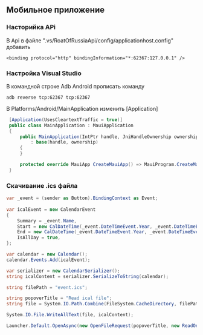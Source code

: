 ## Мобильное приложение 

### Насторийка APi
В Api в файле ".vs/RoatOfRussiaApi/config/applicationhost.config" добавить 
```xaml
<binding protocol="http" bindingInformation="*:62367:127.0.0.1" />
```
### Настройка Visual Studio 
В командной строке Adb Android прописать команду
```
adb reverse tcp:62367 tcp:62367
```
В Platforms/Android/MainApplication изменить [Application]
```csharp
 [Application(UsesCleartextTraffic = true)]
 public class MainApplication : MauiApplication
 {
     public MainApplication(IntPtr handle, JniHandleOwnership ownership)
         : base(handle, ownership)
     {
     }

     protected override MauiApp CreateMauiApp() => MauiProgram.CreateMauiApp();
 }
```

### Скачивание .ics файла

```csharp
var _event = (sender as Button).BindingContext as Event;
       
var icalEvent = new CalendarEvent
{
    Summary = _event.Name,
    Start = new CalDateTime(_event.DateTimeEvent.Year, _event.DateTimeEvent.Month, _event.DateTimeEvent.Day),
    End = new CalDateTime(_event.DateTimeEvent.Year, _event.DateTimeEvent.Month, _event.DateTimeEvent.Day),
    IsAllDay = true,
};

var calendar = new Calendar();
calendar.Events.Add(icalEvent);

var serializer = new CalendarSerializer();
string icalContent = serializer.SerializeToString(calendar);

string filePath = "event.ics";

string popoverTitle = "Read ical file";
string file = System.IO.Path.Combine(FileSystem.CacheDirectory, filePath);

System.IO.File.WriteAllText(file, icalContent);

Launcher.Default.OpenAsync(new OpenFileRequest(popoverTitle, new ReadOnlyFile(file))).ConfigureAwait(false);
```
